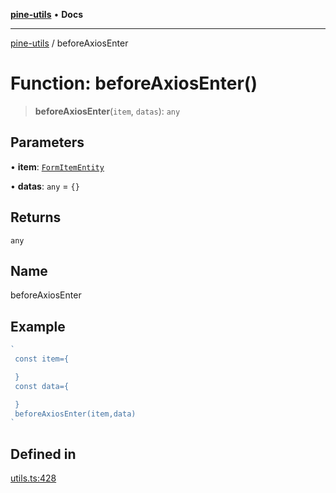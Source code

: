 [**pine-utils**](../README.md) • **Docs**

***

[pine-utils](../globals.md) / beforeAxiosEnter

# Function: beforeAxiosEnter()

> **beforeAxiosEnter**(`item`, `datas`): `any`

## Parameters

• **item**: [`FormItemEntity`](../interfaces/FormItemEntity.md)

• **datas**: `any` = `{}`

## Returns

`any`

## Name

beforeAxiosEnter

## Example

```ts
`
 const item={

 }
 const data={

 }
 beforeAxiosEnter(item,data)
`
```

## Defined in

[utils.ts:428](https://github.com/byzhyt/pine-utils/blob/924fa77904d2b99c7ab94631f9f8a700b695aa96/src/utils.ts#L428)
